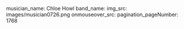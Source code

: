 musician_name: Chloe Howl
band_name: 
img_src: images/musician0726.png
onmouseover_src: 
pagination_pageNumber: 1768